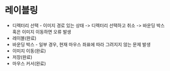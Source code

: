 # 레이블링

* 디렉터리 선택 - 이미지 경로 있는 상태 -> 디렉터리 선택하고 취소 -> 바운딩 박스 혹은 이미지 이동하면 오류 발생 
* 레이블(완료)
* 바운딩 박스 - 일부 경우, 현재 마우스 좌표에 따라 그려지지 않는 문제 발생
* 이미지 이동(완료)
* 저장(완료)
* 마우스 커서(완료)
